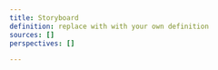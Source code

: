 ```yaml
---
title: Storyboard
definition: replace with with your own definition
sources: []
perspectives: []

---
```

